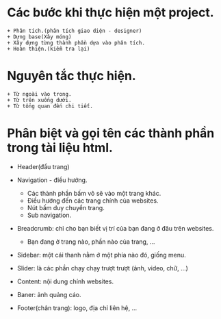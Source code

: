 # Các bước khi thực hiện một project.
    + Phân tích.(phân tích giao diện - designer)
    + Dựng base(Xây móng)
    + Xây dựng từng thành phần dựa vào phân tích.
    + Hoàn thiện.(kiểm tra lại)

# Nguyên tắc thực hiện.
    + Từ ngoài vào trong.
    + Từ trên xuống dưới.
    + Từ tổng quan đến chi tiết.

# Phân biệt và gọi tên các thành phần trong tài liệu html.
+ Header(đầu trang)
+ Navigation - điều hướng.
    + Các thành phần bấm vô sẽ vào một trang khác.
    + Điều hướng đến các trang chính của websites.
    + Nút bấm duy chuyển trang.
    + Sub navigation.
+ Breadcrumb: chỉ cho bạn biết vị trí của bạn đang ở đâu trên websites.
    + Bạn đang ở trang nào, phần nào của trang, ...

+ Sidebar: một cái thanh nằm ở một phía nào đó, giống menu.
+ Slider: là các phần chạy chạy trượt trượt (ảnh, video, chữ, ...)
+ Content: nội dung chính websites.
+ Baner: ảnh quảng cáo.
+ Footer(chân trang): logo, địa chỉ liên hệ, ...